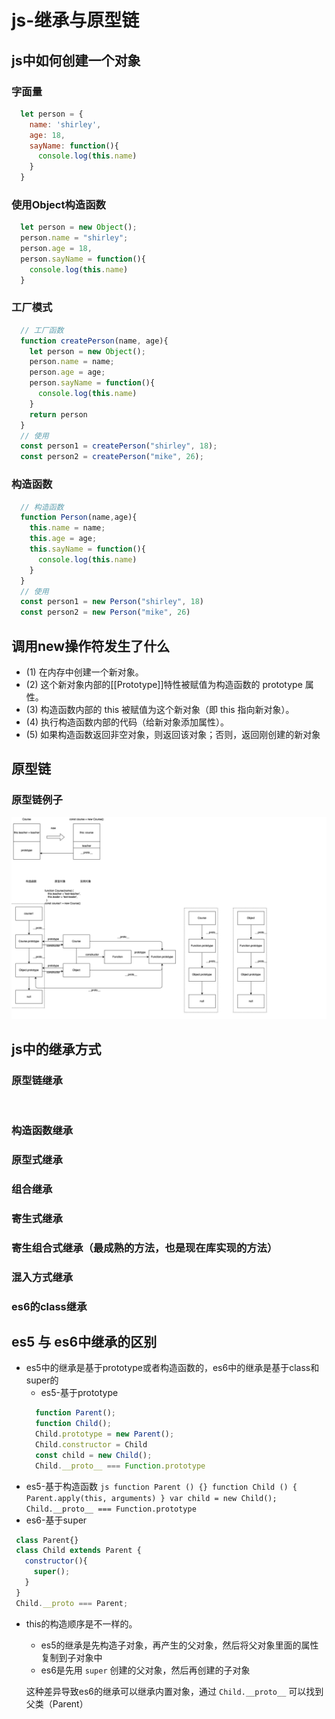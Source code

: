 # js-继承与原型链
## js中如何创建一个对象
### 字面量
```js
  let person = {
    name: 'shirley',
    age: 18,
    sayName: function(){
      console.log(this.name)
    }
  }
```
### 使用Object构造函数
```js
  let person = new Object();
  person.name = "shirley";
  person.age = 18,
  person.sayName = function(){
    console.log(this.name)
  }
```
### 工厂模式
```js
  // 工厂函数
  function createPerson(name, age){
    let person = new Object();
    person.name = name;
    person.age = age;
    person.sayName = function(){
      console.log(this.name)
    }
    return person
  }
  // 使用
  const person1 = createPerson("shirley", 18);
  const person2 = createPerson("mike", 26);
```
### 构造函数
```js
  // 构造函数
  function Person(name,age){
    this.name = name;
    this.age = age;
    this.sayName = function(){
      console.log(this.name)
    }
  }
  // 使用
  const person1 = new Person("shirley", 18)
  const person2 = new Person("mike", 26)
```
## 调用new操作符发生了什么
  - (1) 在内存中创建一个新对象。
  - (2) 这个新对象内部的[[Prototype]]特性被赋值为构造函数的 prototype 属性。
  - (3) 构造函数内部的 this 被赋值为这个新对象（即 this 指向新对象）。
  - (4) 执行构造函数内部的代码（给新对象添加属性）。
  - (5) 如果构造函数返回非空对象，则返回该对象；否则，返回刚创建的新对象
## 原型链
### 原型链例子
![Alt text](OOP.png)

## js中的继承方式
### 原型链继承
  ```js
    
  ```
### 构造函数继承
### 原型式继承
### 组合继承
### 寄生式继承
### 寄生组合式继承（最成熟的方法，也是现在库实现的方法）
### 混入方式继承
### es6的class继承

## es5 与 es6中继承的区别
  - es5中的继承是基于prototype或者构造函数的，es6中的继承是基于class和super的
    * es5-基于prototype
    ```js
      function Parent();
      function Child();
      Child.prototype = new Parent();
      Child.constructor = Child
      const child = new Child();
      Child.__proto__ === Function.prototype
    ```
   * es5-基于构造函数
    ```js
      function Parent () {}
      function Child () {
        Parent.apply(this, arguments)
      }
      var child = new Child();
      Child.__proto__ === Function.prototype
    ``` 
   * es6-基于super
   ```js
    class Parent{}
    class Child extends Parent {
      constructor(){
        super();
      }
    }
    Child.__proto === Parent;
   ``` 
  - this的构造顺序是不一样的。
    * es5的继承是先构造子对象，再产生的父对象，然后将父对象里面的属性复制到子对象中
    * es6是先用 ```super``` 创建的父对象，然后再创建的子对象

    这种差异导致es6的继承可以继承内置对象，通过 ```Child.__proto__``` 可以找到父类（Parent）